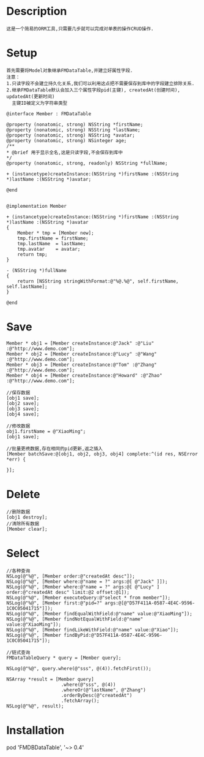 # Description

    这是一个简易的ORM工具,只需要几步就可以完成对单表的操作CRUD操作.

# Setup

    首先需要将Model对象继承FMDataTable,并建立好属性字段.
    注意：
    1.只读字段不会建立持久化关系,我们可以利用这点把不需要保存到库中的字段建立排除关系.
    2.继承FMDataTable默认会加入三个属性字段pid(主键), createdAt(创建时间), updatedAt(更新时间)
      主键ID被定义为字符串类型
      
    @interface Member : FMDataTable
    
    @property (nonatomic, strong) NSString *firstName;
    @property (nonatomic, strong) NSString *lastName;
    @property (nonatomic, strong) NSString *avatar;
    @property (nonatomic, strong) NSinteger age;
    /**
    * @brief 用于显示全名,这是只读字段,不会保存到库中
    */
    @property (nonatomic, strong, readonly) NSString *fullName;
    
    + (instancetype)createInstance:(NSString *)firstName :(NSString *)lastName :(NSString *)avatar;
    
    @end
    
    
    @implementation Member

    + (instancetype)createInstance:(NSString *)firstName :(NSString *)lastName :(NSString *)avatar
    {
        Member * tmp = [Member new];
        tmp.firstName = firstName;
        tmp.lastName  = lastName;
        tmp.avatar    = avatar;
        return tmp;
    }
    
    - (NSString *)fullName
    {
        return [NSString stringWithFormat:@"%@.%@", self.firstName, self.lastName];
    }
    
    @end
    
    
# Save    
    
    Member * obj1 = [Member createInstance:@"Jack" :@"Liu" :@"http://www.demo.com"];
    Member * obj2 = [Member createInstance:@"Lucy" :@"Wang" :@"http://www.demo.com"];
    Member * obj3 = [Member createInstance:@"Tom" :@"Zhang" :@"http://www.demo.com"];
    Member * obj4 = [Member createInstance:@"Howard" :@"Zhao" :@"http://www.demo.com"];

    //保存数据
    [obj1 save];
    [obj2 save];
    [obj3 save];
    [obj4 save];
    
    //修改数据
    obj1.firstName = @"XiaoMing";
    [obj1 save];

    //批量更橷数据,存在相同的pid更新,返之插入
    [Member batchSave:@[obj1, obj2, obj3, obj4] complete:^(id res, NSError *err) {
        
    }];
    
# Delete
    //删除数据
    [obj1 destroy];
    //清除所有数据
    [Member clear];

# Select 

    //各种查询
    NSLog(@"%@", [Member order:@"createdAt desc"]);
    NSLog(@"%@", [Member where:@"name = ?" args:@[ @"Jack" ]]);
    NSLog(@"%@", [Member where:@"name = ?" args:@[ @"Lucy" ] order:@"createdAt desc" limit:@2 offset:@1]);
    NSLog(@"%@", [Member executeQuery:@"select * from member"]);
    NSLog(@"%@", [Member first:@"pid=?" args:@[@"D57F411A-0587-4E4C-9596-1C0C05041715"]]);
    NSLog(@"%@", [Member findEqualWithField:@"name" value:@"XiaoMing"]);
    NSLog(@"%@", [Member findNotEqualWithField:@"name" value:@"XiaoMing"]);
    NSLog(@"%@", [Member findLikeWithField:@"name" value:@"Xiao"]);
    NSLog(@"%@", [Member findByPid:@"D57F411A-0587-4E4C-9596-1C0C05041715"]);

    //链式查询
    FMDataTableQuery * query = [Member query];
    
    NSLog(@"%@", query.where(@"sss", @(4)).fetchFirst());
    
    NSArray *result = [Member query]
                        .where(@"sss", @(4))
                        .whereOr(@"lastName", @"Zhang")
                        .orderByDesc(@"createdAt")
                        .fetchArray();
    NSLog(@"%@", result);


# Installation

pod 'FMDBDataTable', '~> 0.4'

